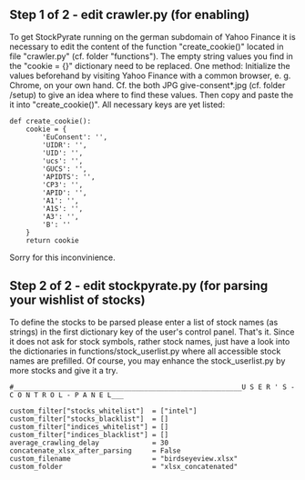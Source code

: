 ## Step 1 of 2 - edit crawler.py (for enabling)

To get StockPyrate running on the german subdomain of Yahoo Finance it is necessary to edit the content of the function "create_cookie()" located in file "crawler.py" (cf. folder "functions"). The empty string values you find in the "cookie = {}" dictionary need to be replaced. One method: Initialize the values beforehand by visiting Yahoo Finance with a common browser, e. g. Chrome, on your own hand. Cf. the both JPG give-consent*.jpg (cf. folder /setup) to give an idea where to find these values. Then copy and paste the it into "create_cookie()". All necessary keys are yet listed:

``` 
def create_cookie():
    cookie = {
        'EuConsent': '',
        'UIDR': '',
        'UID': '',
        'ucs': '',
        'GUCS': '',
        'APIDTS': '',
        'CP3': '',
        'APID': '',
        'A1': '',
        'A1S': '',
        'A3': '',
        'B': ''
    }
    return cookie
```

Sorry for this inconvinience.

## Step 2 of 2 - edit stockpyrate.py (for parsing your wishlist of stocks)

To define the stocks to be parsed please enter a list of stock names (as strings) in the first dictionary key of the user's control panel. That's it. Since it does not ask for stock symbols, rather stock names, just have a look into the dictionaries in functions/stock_userlist.py where all accessible stock names are prefilled. Of course, you may enhance the stock_userlist.py by more stocks and give it a try.

```
#________________________________________________________U S E R ' S - C O N T R O L - P A N E L___

custom_filter["stocks_whitelist"]  = ["intel"]
custom_filter["stocks_blacklist"]  = []
custom_filter["indices_whitelist"] = []
custom_filter["indices_blacklist"] = []
average_crawling_delay             = 30
concatenate_xlsx_after_parsing     = False
custom_filename                    = "birdseyeview.xlsx"
custom_folder                      = "xlsx_concatenated"

```
